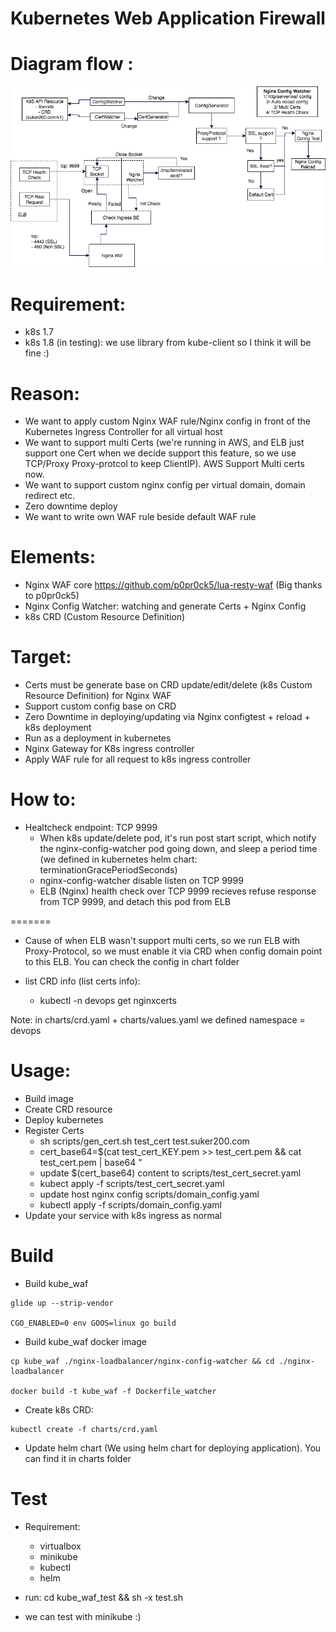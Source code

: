 # Kubernetes Web Application Firewall

# Diagram flow :

![alt text](https://raw.githubusercontent.com/suker200/kube_waf/master/kube_waf_2.png)

# Requirement:
 - k8s 1.7
 - k8s 1.8 (in testing): we use library from kube-client so I think it will be fine :)

# Reason:
 - We want to apply custom Nginx WAF rule/Nginx config in front of the Kubernetes Ingress Controller for all virtual host 
 - We want to support multi Certs (we're running in AWS, and ELB just support one Cert when we decide support this feature, so we use TCP/Proxy Proxy-protcol to keep ClientIP). AWS Support Multi certs now.
 - We want to support custom nginx config per virtual domain, domain redirect etc.
 - Zero downtime deploy
 - We want to write own WAF rule beside default WAF rule

# Elements:
 - Nginx WAF core https://github.com/p0pr0ck5/lua-resty-waf (Big thanks to p0pr0ck5)
 - Nginx Config Watcher: watching and generate Certs + Nginx Config
 - k8s CRD (Custom Resource Definition)

# Target:
- Certs must be generate base on CRD update/edit/delete (k8s Custom Resource Definition) for Nginx WAF
- Support custom config base on CRD
- Zero Downtime in deploying/updating via Nginx configtest + reload + k8s deployment
- Run as a deployment in kubernetes
- Nginx Gateway for K8s ingress controller
- Apply WAF rule for all request to k8s ingress controller


# How to:
- Healtcheck endpoint: TCP 9999
	+ When k8s update/delete pod, it's run post start script, which notify the nginx-config-watcher pod going down, and sleep a period time (we defined in kubernetes helm chart: terminationGracePeriodSeconds)
	+ nginx-config-watcher disable listen on TCP 9999
	+ ELB (Nginx) health check over TCP 9999 recieves refuse response from TCP 9999, and detach this pod from ELB

=======
- Cause of when ELB wasn't support multi certs, so we run ELB with Proxy-Protocol, so we must enable it via CRD when config domain point to this ELB. You can check the config in chart folder

- list CRD info (list certs info):
	+ kubectl -n devops get nginxcerts

Note: in charts/crd.yaml + charts/values.yaml we defined namespace = devops

# Usage:
- Build image
- Create CRD resource
- Deploy kubernetes
- Register Certs
	+ sh scripts/gen_cert.sh test_cert test.suker200.com
	+ cert_base64=$(cat test_cert_KEY.pem >> test_cert.pem && cat test_cert.pem | base64 "
	+ update $(cert_base64) content to scripts/test_cert_secret.yaml
	+ kubect apply -f  scripts/test_cert_secret.yaml
	+ update host nginx config scripts/domain_config.yaml
	+ kubectl apply -f scripts/domain_config.yaml
- Update your service with k8s ingress as normal

# Build

- Build kube_waf

```
glide up --strip-vendor

CGO_ENABLED=0 env GOOS=linux go build

```

- Build kube_waf docker image

```
cp kube_waf ./nginx-loadbalancer/nginx-config-watcher && cd ./nginx-loadbalancer

docker build -t kube_waf -f Dockerfile_watcher
```

- Create k8s CRD:

```
kubectl create -f charts/crd.yaml
```

- Update helm chart (We using helm chart for deploying application). You can find it in charts folder

# Test
- Requirement:
	+ virtualbox
	+ minikube
	+ kubectl
	+ helm
	
- run: cd kube_waf_test && sh -x test.sh

- we can test with minikube :) 
